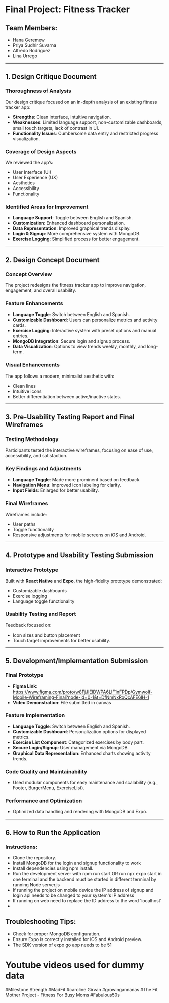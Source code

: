 # Final Project: Fitness Tracker

## Team Members:
- Hana Geremew
- Priya Sudhir Suvarna
- Alfredo Rodriguez
- Lina Urrego
---
## 1. Design Critique Document

### Thoroughness of Analysis
Our design critique focused on an in-depth analysis of an existing fitness tracker app:
- **Strengths**: Clean interface, intuitive navigation.
- **Weaknesses**: Limited language support, non-customizable dashboards, small touch targets, lack of contrast in UI.
- **Functionality Issues**: Cumbersome data entry and restricted progress visualization.

### Coverage of Design Aspects
We reviewed the app’s:
- User Interface (UI)
- User Experience (UX)
- Aesthetics
- Accessibility
- Functionality

### Identified Areas for Improvement
- **Language Support**: Toggle between English and Spanish.
- **Customization**: Enhanced dashboard personalization.
- **Data Representation**: Improved graphical trends display.
- **Login & Signup**: More comprehensive system with MongoDB.
- **Exercise Logging**: Simplified process for better engagement.

---

## 2. Design Concept Document

### Concept Overview
The project redesigns the fitness tracker app to improve navigation, engagement, and overall usability.

### Feature Enhancements
- **Language Toggle**: Switch between English and Spanish.
- **Customizable Dashboard**: Users can personalize metrics and activity cards.
- **Exercise Logging**: Interactive system with preset options and manual entries.
- **MongoDB Integration**: Secure login and signup process.
- **Data Visualization**: Options to view trends weekly, monthly, and long-term.

### Visual Enhancements
The app follows a modern, minimalist aesthetic with:
- Clean lines
- Intuitive icons
- Better differentiation between active/inactive states.

---

## 3. Pre-Usability Testing Report and Final Wireframes

### Testing Methodology
Participants tested the interactive wireframes, focusing on ease of use, accessibility, and satisfaction.

### Key Findings and Adjustments
- **Language Toggle**: Made more prominent based on feedback.
- **Navigation Menu**: Improved icon labeling for clarity.
- **Input Fields**: Enlarged for better usability.

### Final Wireframes
Wireframes include:
- User paths
- Toggle functionality
- Responsive adjustments for mobile screens on iOS and Android.

---

## 4. Prototype and Usability Testing Submission

### Interactive Prototype
Built with **React Native** and **Expo**, the high-fidelity prototype demonstrated:
- Customizable dashboards
- Exercise logging
- Language toggle functionality

### Usability Testing and Report
Feedback focused on:
- Icon sizes and button placement
- Touch target improvements for better usability.

---

## 5. Development/Implementation Submission

### Final Prototype
- **Figma Link**: https://www.figma.com/proto/w8FjJlElDWPA6LIF1nFPDp/Gymwolf-Mobile-Wireframing-Final?node-id=0-1&t=DfNmNxRoQcAFE6lH-1
- **Video Demonstration**: File submitted in canvas

### Feature Implementation
- **Language Toggle**: Switch between English and Spanish.
- **Customizable Dashboard**: Personalization options for displayed metrics.
- **Exercise List Component**: Categorized exercises by body part.
- **Secure Login/Signup**: User management via MongoDB.
- **Graphical Data Representation**: Enhanced charts showing activity trends.

### Code Quality and Maintainability
- Used modular components for easy maintenance and scalability (e.g., Footer, BurgerMenu, ExerciseList).

### Performance and Optimization
- Optimized data handling and rendering with MongoDB and Expo.

---

## 6. How to Run the Application

### Instructions:

- Clone the repository.
- Install MongoDB for the login and signup functionality to work
- Install dependencies using npm install.
- Run the development server with npm run start OR run npx expo start in one terminal and the backend must be started in different terminal by running Node server.js
- If running the project on mobile device the IP address of signup and login api needs to be changed to your system's IP address
- If running on web need to replace the ID address to the word 'localhost'
- 
## Troubleshooting Tips:
- Check for proper MongoDB configuration.
- Ensure Expo is correctly installed for iOS and Android preview.
- The SDK version of expo go app needs to be 51

# Youtube videos used for dummy data

#Milestone Strength
#MadFit
#caroline Girvan
#growingannanas
#The Fit Mother Project - Fitness For Busy Moms
#Fabulous50s

